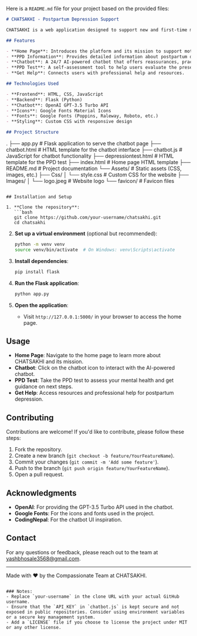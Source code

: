 Here is a `README.md` file for your project based on the provided files:

```markdown
# CHATSAKHI - Postpartum Depression Support

CHATSAKHI is a web application designed to support new and first-time mothers navigating the challenges of postpartum depression (PPD). The platform offers information, professional connections, and practical lifestyle guidance to help mothers on their journey to recovery. It features a friendly chatbot, a PPD test, and resources to guide users toward improved mental health.

## Features

- **Home Page**: Introduces the platform and its mission to support mothers with postpartum depression.
- **PPD Information**: Provides detailed information about postpartum depression.
- **Chatbot**: A 24/7 AI-powered chatbot that offers reassurances, practical advice, and a soothing presence.
- **PPD Test**: A self-assessment tool to help users evaluate the presence and severity of postpartum depression.
- **Get Help**: Connects users with professional help and resources.

## Technologies Used

- **Frontend**: HTML, CSS, JavaScript
- **Backend**: Flask (Python)
- **Chatbot**: OpenAI GPT-3.5 Turbo API
- **Icons**: Google Fonts Material Icons
- **Fonts**: Google Fonts (Poppins, Raleway, Roboto, etc.)
- **Styling**: Custom CSS with responsive design

## Project Structure

```
.
├── app.py                # Flask application to serve the chatbot page
├── chatbot.html          # HTML template for the chatbot interface
├── chatbot.js            # JavaScript for chatbot functionality
├── depressiontest.html   # HTML template for the PPD test
├── index.html            # Home page HTML template
├── README.md             # Project documentation
└── Assets/               # Static assets (CSS, images, etc.)
    ├── Css/
    │   └── style.css     # Custom CSS for the website
    ├── Images/
    │   └── logo.jpeg     # Website logo
    └── favicon/          # Favicon files
```

## Installation and Setup

1. **Clone the repository**:
   ```bash
   git clone https://github.com/your-username/chatsakhi.git
   cd chatsakhi
   ```

2. **Set up a virtual environment** (optional but recommended):
   ```bash
   python -m venv venv
   source venv/bin/activate  # On Windows: venv\Scripts\activate
   ```

3. **Install dependencies**:
   ```bash
   pip install flask
   ```

4. **Run the Flask application**:
   ```bash
   python app.py
   ```

5. **Open the application**:
   - Visit `http://127.0.0.1:5000/` in your browser to access the home page.

## Usage

- **Home Page**: Navigate to the home page to learn more about CHATSAKHI and its mission.
- **Chatbot**: Click on the chatbot icon to interact with the AI-powered chatbot.
- **PPD Test**: Take the PPD test to assess your mental health and get guidance on next steps.
- **Get Help**: Access resources and professional help for postpartum depression.

## Contributing

Contributions are welcome! If you'd like to contribute, please follow these steps:

1. Fork the repository.
2. Create a new branch (`git checkout -b feature/YourFeatureName`).
3. Commit your changes (`git commit -m 'Add some feature'`).
4. Push to the branch (`git push origin feature/YourFeatureName`).
5. Open a pull request.

## Acknowledgments

- **OpenAI**: For providing the GPT-3.5 Turbo API used in the chatbot.
- **Google Fonts**: For the icons and fonts used in the project.
- **CodingNepal**: For the chatbot UI inspiration.

## Contact

For any questions or feedback, please reach out to the team at yashbhosale3568@gmail.com.

---

Made with ❤️ by the Compassionate Team at CHATSAKHI.
```

### Notes:
- Replace `your-username` in the clone URL with your actual GitHub username.
- Ensure that the `API_KEY` in `chatbot.js` is kept secure and not exposed in public repositories. Consider using environment variables or a secure key management system.
- Add a `LICENSE` file if you choose to license the project under MIT or any other license.
